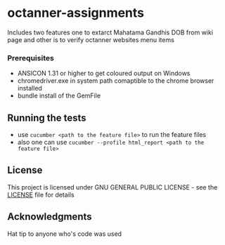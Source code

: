 # octanner-assignments
Includes two features one to extarct Mahatama Gandhis DOB from wiki page and other is to verify octanner websites menu items

### Prerequisites
* ANSICON 1.31 or higher to get coloured output on Windows
* chromedriver.exe in system path comaptible to the chrome browser installed
* bundle install of the GemFile

## Running the tests
* use `cucumber <path to the feature file>` to run the feature files
* also one can use `cucumber --profile html_report <path to the feature file>`

## License
This project is licensed under  GNU GENERAL PUBLIC LICENSE - see the [LICENSE](LICENSE) file for details

## Acknowledgments
Hat tip to anyone who's code was used
